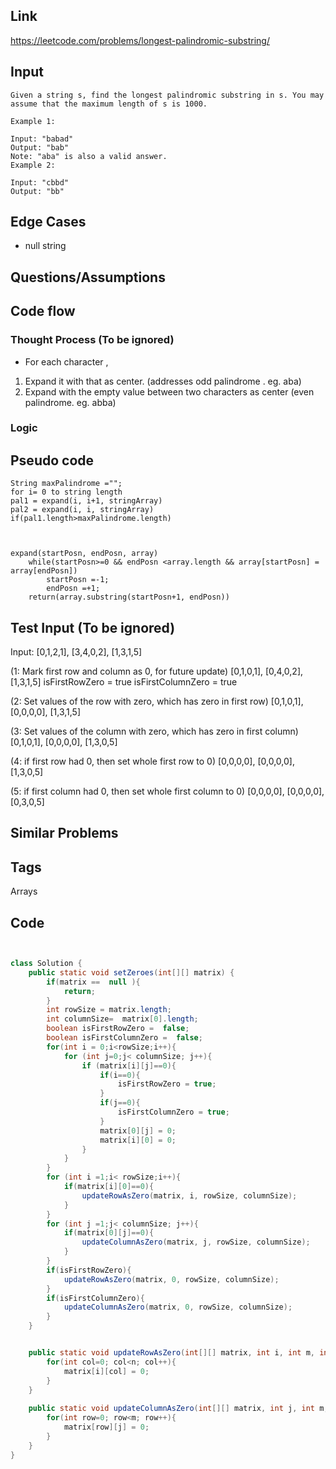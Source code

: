 ## Link

https://leetcode.com/problems/longest-palindromic-substring/
## Input
```
Given a string s, find the longest palindromic substring in s. You may assume that the maximum length of s is 1000.

Example 1:

Input: "babad"
Output: "bab"
Note: "aba" is also a valid answer.
Example 2:

Input: "cbbd"
Output: "bb"
```

## Edge Cases
- null string

## Questions/Assumptions

## Code flow
### Thought Process (To be ignored)
- For each character , 
1. Expand it with that as center.  (addresses odd palindrome . eg. aba)
2. Expand with the empty value between two characters as center (even palindrome. eg. abba)



### Logic



## Pseudo code
```
String maxPalindrome ="";
for i= 0 to string length
pal1 = expand(i, i+1, stringArray)
pal2 = expand(i, i, stringArray)
if(pal1.length>maxPalindrome.length)



expand(startPosn, endPosn, array)
    while(startPosn>=0 && endPosn <array.length && array[startPosn] = array[endPosn])
        startPosn =-1;
        endPosn =+1;
    return(array.substring(startPosn+1, endPosn))
```




## Test Input (To be ignored)
Input:
[0,1,2,1],
[3,4,0,2],
[1,3,1,5]

(1: Mark first row and column as 0, for future update)
[0,1,0,1],
[0,4,0,2],
[1,3,1,5]
isFirstRowZero = true
isFirstColumnZero = true

(2: Set values of the row with zero, which has zero in first row) 
[0,1,0,1],
[0,0,0,0],
[1,3,1,5]

(3: Set values of the column with zero, which has zero in first column) 
[0,1,0,1],
[0,0,0,0],
[1,3,0,5]

(4: if first row had 0, then set whole first row to 0) 
[0,0,0,0],
[0,0,0,0],
[1,3,0,5]

(5: if first column had 0, then set whole first column to 0)
[0,0,0,0],
[0,0,0,0],
[0,3,0,5] 

## Similar Problems


## Tags
Arrays
## Code
```java


class Solution {
    public static void setZeroes(int[][] matrix) {
        if(matrix ==  null ){
            return;
        }
        int rowSize = matrix.length;
        int columnSize=  matrix[0].length;
        boolean isFirstRowZero =  false;
        boolean isFirstColumnZero =  false;
        for(int i = 0;i<rowSize;i++){
            for (int j=0;j< columnSize; j++){
                if (matrix[i][j]==0){
                    if(i==0){
                        isFirstRowZero = true;
                    }
                    if(j==0){
                        isFirstColumnZero = true;
                    }
                    matrix[0][j] = 0;
                    matrix[i][0] = 0;
                }
            }
        }
        for (int i =1;i< rowSize;i++){
            if(matrix[i][0]==0){
                updateRowAsZero(matrix, i, rowSize, columnSize);
            }
        }
        for (int j =1;j< columnSize; j++){
            if(matrix[0][j]==0){
                updateColumnAsZero(matrix, j, rowSize, columnSize);
            }
        }
        if(isFirstRowZero){
            updateRowAsZero(matrix, 0, rowSize, columnSize);
        }
        if(isFirstColumnZero){
            updateColumnAsZero(matrix, 0, rowSize, columnSize);
        }
    }


    public static void updateRowAsZero(int[][] matrix, int i, int m, int n){
        for(int col=0; col<n; col++){
            matrix[i][col] = 0;
        }
    }
    
    public static void updateColumnAsZero(int[][] matrix, int j, int m, int n){
        for(int row=0; row<m; row++){
            matrix[row][j] = 0;
        }
    }
}

```